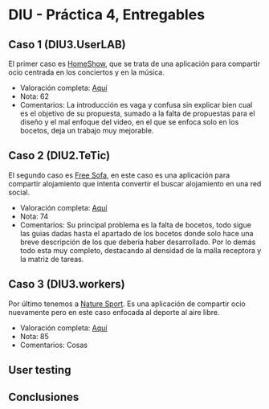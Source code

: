 # DIU - Práctica 4, Entregables

## Caso 1 (DIU3.UserLAB)
El primer caso es [HomeShow](https://github.com/miguelroldanc/DIU20), que se trata de una aplicación para compartir ocio centrada en los conciertos y en la música.
 - Valoración completa: [Aquí](./DIU3.UserLAB_review.xls)
 - Nota: 62
 - Comentarios: La introducción es vaga y confusa sin explicar bien cual es el objetivo de su propuesta, sumado a la falta de propuestas para el diseño y el mal enfoque del video, en el que se enfoca solo en los bocetos, deja un trabajo muy mejorable.
## Caso 2 (DIU2.TeTic)
El segundo caso es [Free Sofa](https://github.com/migueg/DIU20), en este caso es una aplicación para compartir alojamiento que intenta convertir el buscar alojamiento en una red social.
 - Valoración completa: [Aquí](./DIU2.TeTic_review.xls)
 - Nota: 74
 - Comentarios: Su principal problema es la falta de bocetos, todo sigue las guias dadas hasta el apartado de los bocetos donde solo hace una breve descripción de los que deberia haber desarrollado. Por lo demás todo esta muy completo, destacando al densidad de la malla receptora y la matriz de tareas.
## Caso 3 (DIU3.workers)
Por último tenemos  a [Nature Sport](https://github.com/Josalmer/DIU3_Workers). Es una aplicación de compartir ocio nuevamente pero en este caso enfocada al deporte al aire libre.
 - Valoración completa: [Aquí](./DIU3.workers_review.xls)
 - Nota: 85
 - Comentarios: Cosas

## User testing

## Conclusiones

